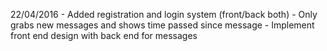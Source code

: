 22/04/2016
	- Added registration and login system (front/back both)
	- Only grabs new messages and shows time passed since message
	- Implement front end design with back end for messages

